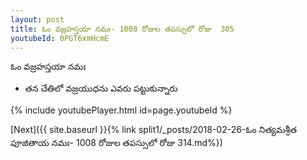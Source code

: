 ```yaml
---
layout: post
title: ఓం వజ్రహస్తయా నమః- 1008 రోజుల తపస్సులో రోజు  305
youtubeId: 0PGT6xmHcmE
---
```

 
 
 ఓం వజ్రహస్తయా నమః  
 
 -  తన చేతిలో వజ్రయుధను ఎవరు పట్టుకున్నారు 
 
  
 
  
 
 
 
 
 
 


{% include youtubePlayer.html id=page.youtubeId %}
 
[Next]({{ site.baseurl }}{% link  split1/_posts/2018-02-26-ఓం నిత్యమశ్రీత పూజితాయ నమః- 1008 రోజుల తపస్సులో రోజు  314.md%})
 
